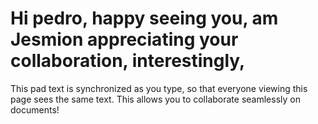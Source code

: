 # Hi pedro, happy seeing you, am Jesmion appreciating your collaboration, interestingly,  

This pad text is synchronized as you type, so that everyone viewing this page sees the same text.  This allows you to collaborate seamlessly on documents!